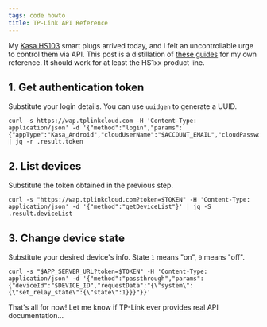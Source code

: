 ```yaml
---
tags: code howto
title: TP-Link API Reference
---
```


My [Kasa HS103](https://www.kasasmart.com/us/products/smart-plugs/kasa-smart-wifi-plug-lite-hs103p2) smart plugs arrived today, and I felt an uncontrollable urge to control them via API. This post is a distillation of [these guides](https://itnerd.space/2017/01/22/how-to-control-your-tp-link-hs100-smartplug-from-internet/) for my own reference. It should work for at least the HS1xx product line.

## 1. Get authentication token

Substitute your login details. You can use `uuidgen` to generate a UUID.

```shell
curl -s https://wap.tplinkcloud.com -H 'Content-Type: application/json' -d '{"method":"login","params":{"appType":"Kasa_Android","cloudUserName":"$ACCOUNT_EMAIL","cloudPassword":"$ACCOUNT_PASSWORD","terminalUUID":"$UUID"}}' | jq -r .result.token
```

## 2. List devices

Substitute the token obtained in the previous step.

```shell
curl -s "https://wap.tplinkcloud.com?token=$TOKEN" -H 'Content-Type: application/json' -d '{"method":"getDeviceList"}' | jq -S .result.deviceList
```

## 3. Change device state

Substitute your desired device's info. State `1` means "on", `0` means "off".

```shell
curl -s "$APP_SERVER_URL?token=$TOKEN" -H 'Content-Type: application/json' -d '{"method":"passthrough","params":{"deviceId":"$DEVICE_ID","requestData":"{\"system\":{\"set_relay_state\":{\"state\":1}}}"}}'
```

That's all for now! Let me know if TP-Link ever provides real API documentation...

